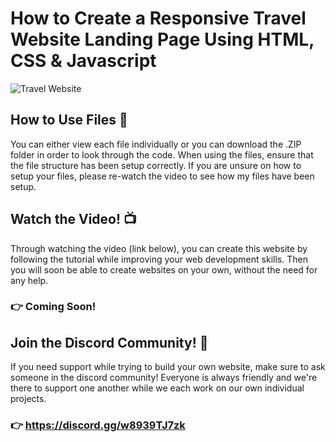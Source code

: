 # How to Create a Responsive Travel Website Landing Page Using HTML, CSS & Javascript

![Travel Website](https://github.com/Jake-Wiscombe/Responsive-Travel-Website-Landing-Page-Using-HTML-CSS-JavaScript/assets/137406272/6d84a801-c73e-4faa-8a6d-a2f7608c3731)

## How to Use Files 📂
You can either view each file individually or you can download the .ZIP folder in order to look through the code. When using the files, ensure that the file structure has been setup correctly. If you are unsure on how to setup your files, please re-watch the video to see how my files have been setup.

## Watch the Video! 📺
Through watching the video (link below), you can create this website by following the tutorial while improving your web development skills. Then you will soon be able to create websites on your own, without the need for any help.
### 👉 Coming Soon!

## Join the Discord Community! 💬
If you need support while trying to build your own website, make sure to ask someone in the discord community! Everyone is always friendly and we're there to support one another while we each work on our own individual projects.
### 👉 https://discord.gg/w8939TJ7zk
